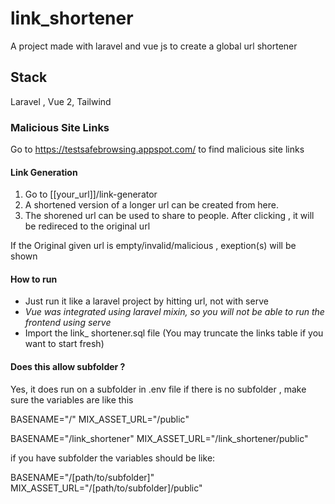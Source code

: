 # link_shortener
 A project made with laravel and vue js to create a global url shortener

## Stack
Laravel , Vue  2, Tailwind 

### Malicious Site Links
Go to https://testsafebrowsing.appspot.com/  to find malicious site links

#### Link Generation
1. Go to [[your_url]]/link-generator 
2. A shortened version of a longer url can be created from here.
3. The shorened url can be used to share to people. After clicking , it will be redireced to the original url

If the Original given url is empty/invalid/malicious , exeption(s) will be shown

#### How to run
* Just run it like a laravel project by hitting url, not with serve 
* _Vue was integrated using laravel mixin, so you will not be able to run the frontend using serve_ 
* Import the link_ shortener.sql file (You may truncate the links table if you want to start fresh)

#### Does this allow subfolder ?
Yes, it does run on a subfolder
in .env file if there is no subfolder , make sure the variables are like this

BASENAME="/"
MIX_ASSET_URL="/public"


BASENAME="/link_shortener"
MIX_ASSET_URL="/link_shortener/public"

if you have subfolder the variables should be like:

BASENAME="/[path/to/subfolder]"
MIX_ASSET_URL="/[path/to/subfolder]/public"


